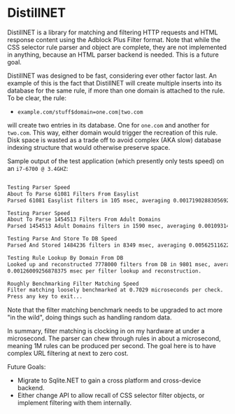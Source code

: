 # DistillNET
DistillNET is a library for matching and filtering HTTP requests and HTML response content using the Adblock Plus Filter format. Note that while the CSS selector rule parser and object are complete, they are not implemented in anything, because an HTML parser backend is needed. This is a future goal.

DistillNET was designed to be fast, considering ever other factor last. An example of this is the fact that DistillNET will create multiple inserts into its database for the same rule, if more than one domain is attached to the rule. To be clear, the rule:

 - `example.com/stuff$domain=one.com|two.com` 

will create two entries in its database. One for `one.com` and another for `two.com`. This way, either domain would trigger the recreation of this rule. Disk space is wasted as a trade off to avoid complex (AKA slow) database indexing structure that would otherwise preserve space.

Sample output of the test application (which presently only tests speed) on an `i7-6700 @ 3.4GHZ`:  

```bash

Testing Parser Speed
About To Parse 61081 Filters From Easylist
Parsed 61081 Easylist filters in 105 msec, averaging 0.00171902883056924 msec per filter.

Testing Parser Speed
About To Parse 1454513 Filters From Adult Domains
Parsed 1454513 Adult Domains filters in 1590 msec, averaging 0.00109314939089578 msec per filter.

Testing Parse And Store To DB Speed
Parsed And Stored 1484236 filters in 8349 msec, averaging 0.00562511622140953 msec per filter.

Testing Rule Lookup By Domain From DB
Looked up and reconstructed 7778000 filters from DB in 9801 msec, averaging 9.801 msec per lookup and 
0.00126009256878375 msec per filter lookup and reconstruction.

Roughly Benchmarking Filter Matching Speed
Filter matching loosely benchmarked at 0.7029 microseconds per check.
Press any key to exit...

```

Note that the filter matching benchmark needs to be upgraded to act more "in the wild", doing things such as handling random data. 

In summary, filter matching is clocking in on my hardware at under a microsecond. The parser can chew through rules in about a microsecond, meaning 1M rules can be produced per second. The goal here is to have complex URL filtering at next to zero cost.

Future Goals:
 - Migrate to Sqlite.NET to gain a cross platform and cross-device backend.  
 - Either change API to allow recall of CSS selector filter objects, or implement filtering with them internally.
